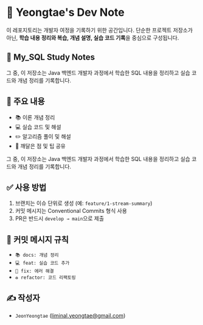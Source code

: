 # 📘 Yeongtae's Dev Note

이 레포지토리는 개발자 여정을 기록하기 위한 공간입니다. 단순한 프로젝트 저장소가 아닌, **학습 내용 정리와 복습, 개념 설명, 실습 코드 기록**을 중심으로 구성됩니다.

## 📗 My_SQL Study Notes

그 중, 이 저장소는 Java 백엔드 개발자 과정에서 학습한 SQL 내용을 정리하고 실습 코드와 개념 정리를 기록합니다.

## 📌 주요 내용

- 📚 이론 개념 정리
- 💻 실습 코드 및 해설
- ✏️ 알고리즘 풀이 및 해설
- 🧩 깨달은 점 및 팁 공유

그 중, 이 저장소는 Java 백엔드 개발자 과정에서 학습한 SQL 내용을 정리하고 실습 코드와 개념 정리를 기록합니다.

## ✅ 사용 방법

1. 브랜치는 이슈 단위로 생성 (예: `feature/1-stream-summary`)
2. 커밋 메시지는 Conventional Commits 형식 사용
3. PR은 반드시 `develop → main`으로 제출

## 🧩 커밋 메시지 규칙

- `📚 docs: 개념 정리`
- `💻 feat: 실습 코드 추가`
- `🐞 fix: 에러 해결`
- `♻️ refactor: 코드 리팩토링`

## ✍️ 작성자

- `JeonYeongtae` (liminal.yeongtae@gmail.com)
